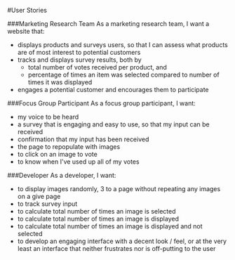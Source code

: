 #User Stories

###Marketing Research Team
As a marketing research team, I want a website that:
* displays products and surveys users, so that I can assess what products are of most interest to potential customers
* tracks and displays survey results, both by 
    * total number of votes received per product, and 
    * percentage of times an item was selected compared to number of times it was displayed
* engages a potential customer and encourages them to participate

###Focus Group Participant
As a focus group participant, I want:
* my voice to be heard
* a survey that is engaging and easy to use, so that my input can be received
* confirmation that my input has been received
* the page to repopulate with images
* to click on an image to vote
* to know when I've used up all of my votes

###Developer
As a developer, I want:
* to display images randomly, 3 to a page without repeating any images on a give page
* to track survey input
* to calculate total number of times an image is selected 
* to calculate total number of times an image is displayed
* to calculate total number of times an image is displayed and not selected
* to develop an engaging interface with a decent look / feel, or at the very least an interface that neither frustrates nor is off-putting to the user


